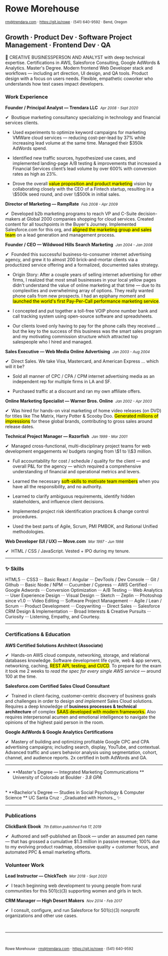 # Rowe Morehouse
<small>rm@trendara.com &middot; https://git.io/rowe &middot; (541) 640-9592 &middot; Bend, Oregon</small>

## Growth · Product Dev · Software Project Management · Frontend Dev · QA

<!-- ![Rowe Morehouse](https://secure.gravatar.com/avatar/a3f6607c5c2eca57e465e09bd73af3ec?size=2501) -->


🚀 CREATIVE BUSINESSPERSON AND ANALYST with deep technical expertise. Certifications in AWS, Salesforce Consulting, Google AdWords & Analytics. Master's Degree. Modern frontend Web Developer stack and workflows — including art direction, UI design, and QA tools. Product design with a focus on users needs. Flexible, empathetic coworker who understands how test cases impact developers. 

### Work Experience

**Founder / Principal Analyst — Trendara LLC** &nbsp;_<small>Apr 2008 - Sept 2020</small>_

✔︎  Boutique marketing consultancy specializing in technology and financial services clients.

* Used experiments to optimize keyword campaigns for marketing VMWare cloud services — reducing cost-per-lead by 37% while increasing lead volume at the same time. Managed their $350k AdWords spend.

*   Identified new traffic sources, hypothesized use cases, and implemented landing-page A/B testing & improvements that increased a Financial Services client’s lead volume by over 600% with conversion rates as high as 23%.

*   Drove the overall <mark>value proposition and product marketing</mark> vision by collaborating closely with the CEO of a Fintech startup, resulting in a \\$500k seed round, and over \\$500k in initial sales.


**Director of Marketing — RampRate** &nbsp;_<small>Feb 2008 - Apr 2009</small>_

✔︎  Developed b2b marketing programs to reach VP and C-Suite decision-makers at Global 2000 companies shopping for cloud services. Created content for all touchpoints in the Buyer's Journey. Implemented Salesforce.com for this org, and <mark>aligned the marketing group and sales team</mark> on a lead generation and management process.

**Founder / CEO — Wildwood Hills Search Marketing** &nbsp;_<small>Jan 2004 - Jan 2008</small>_

✔︎  Founded this successful business-to-consumer internet advertising agency, and grew it to almost 200 brick-and-mortar clients via a productized service offering and a formalized, documented sales strategy.

*   Origin Story: After a couple years of selling internet advertising for other firms, I realized that most small businesses in your local yellow pages didn't understand the value of online marketing at that time — due to its complexities and overwhelming array of options. They really wanted phone calls from new prospects. I had an epiphany moment and <mark>launched the world's first Pay-Per-Call performance marketing service</mark>.

*   I concepted and put together a toll-free VOIP phone number bank and call tracking system using open-source software and spreadsheets.

*   Our clients loved only having to pay for the phone calls they received … but the key to the success of this business was the smart sales program and my motivating commission structure which attracted top salespeople who I hired and managed.

**Sales Executive — Web Media Online Advertising** &nbsp;_<small>Jan 2003 - Aug 2004</small>_

✔︎  Direct Sales. We take Visa, Mastercard, and American Express … which will it be?

*   Sold all manner of CPC / CPA / CPM internet advertising media as an independent rep for multiple firms in LA and SF.

*   Purchased traffic at a discount and ran my own affiliate offers.

**Online Marketing Specialist — Warner Bros. Online** &nbsp;_<small>Jan 2002 - Apr 2003</small>_

✔︎  Was hired for hands-on viral marketing of home video releases (on DVD) for titles like The Matrix, Harry Potter & Scooby Doo. <mark>Generated millions of impressions</mark> for these global brands, contributing to gross sales around release dates.

**Technical Project Manager — Razorfish** &nbsp;_<small>Jan 1999 - Mar 2001</small>_

✔︎  Managed cross-functional, multi-disciplinary project teams for web development engagements w/ budgets ranging from \\$1 to \\$3 million.

*   Full accountability for cost / schedule / quality for the client — and overall P&L for the agency — which required a comprehensive understanding of financial and operational metrics and levers.

*   Learned the necessary <mark>soft-skills to motivate team members</mark> when you have all the responsibility, and no authority.

*   Learned to clarify ambiguous requirements, identify hidden stakeholders, and influence client decisions.

*   Implemented project risk identification practices & change control procedures.

*   Used the best parts of Agile, Scrum, PMI PMBOK, and Rational Unified methodologies.

**Web Developer (UI / UX) — Move.com**  &nbsp;_<small>Mar 1997 - Jun 1998</small>_

✔︎  HTML / CSS / JavaScript. Vested + IPO during my tenure.

---

### ✨ Skills

HTML5 ··· CSS3 ··· Basic React / Angular ··· DevTools / Dev Console ··· Git / Github ··· Basic Node / NPM ··· Cucumber / Cypress ··· AWS Certified ··· Google Adwords ··· Conversion Optimization ··· A/B Testing ··· Web Analytics ··· User Experience Design ··· Visual Design ··· Sketch ··· Zeplin ··· Photoshop since v1.0 ··· Video Editing ··· Software Project Management ··· Agile / Lean / Scrum ··· Product Development ··· Copywriting ··· Direct Sales ··· Salesforce CRM Design & Implementation ··· Broad Interests & Creative Pursuits ··· Curiosity ··· Listening, Empathy, and Courtesy.

---

### Certifications & Education

**AWS Certified Solutions Architect (Associate)**

✔︎  Hands-on AWS cloud compute, networking, storage, and relational databases knowledge. Software development life cycle, web & app servers, networking, caching, <mark>REST API, testing, and CI/CD</mark>. To prepare for the exam it took me 2 weeks to _read the spec for every single AWS service_ — around 100 at the time.

**Salesforce.com Certified Sales Cloud Consultant**

✔︎  Trained in client-facing, customer-centric discovery of business goals and challenges in order to design _and implement_ Sales Cloud solutions. Requires a deep knowledge of <strong>business processes & technical architecture</strong> of complex <mark>SAAS developed with modern frameworks.</mark> Also requires interpersonal acumen and emotional intelligence to navigate the opinions of the highest paid person in the room.

**Google AdWords & Google Analytics Certifications**

✔︎  Mastery of building and optimizing profitable Google CPC and CPA advertising campaigns; including search, display, YouTube, and contextual. Advanced traffic and users behavior analysis using segmentation, cohort, channel, and audience reports. 2x certified in both AdWords and GA.

---
*   **Master's Degree — Integrated Marketing Communications **
    University of Colorado at Boulder &middot; _3.8 GPA_
  <br />
*   **Bachelor's Degree — Studies in Social Psychology & Computer Science **
    UC Santa Cruz &middot; _Graduated with Honors._ ✨

---

### Publications

**ClickBank Ebook**  &nbsp;_<small>7th Edition published Feb 17, 2019</small>_

✔︎  Authored and self-published an Ebook — under an assumed pen name — that has grossed a cumulative $1.3 million in passive revenue; 100% due to my evolving product roadmap, obsessive quality + customer focus, and automated PPC & email marketing efforts.

### Volunteer Work

**Lead Instructor — ChickTech** &nbsp;_<small>Mar 2018 - Sept 2020</small>_

✔︎  I teach beginning web development to young people from rural communities for this 501(c)(3) supporting women and girls in tech.

**CRM Manager — High Desert Makers** &nbsp;_<small>Nov 2014 - Feb 2017</small>_

✔︎  I consult, configure, and run Salesforce for 501(c)(3) nonprofit organizations and other use cases.  

<br />

---

<br />

<small>Rowe Morehouse &middot; rm@trendara.com &middot; https://git.io/rowe  · (541) 640-9592</small>
